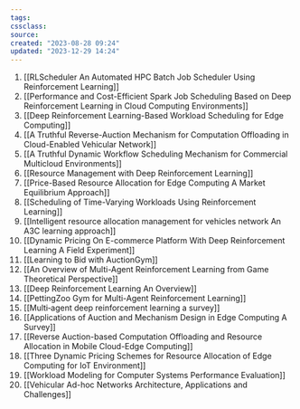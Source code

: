 ```yaml
---
tags: 
cssclass:
source:
created: "2023-08-28 09:24"
updated: "2023-12-29 14:24"
---
```

1. [[RLScheduler An Automated HPC Batch Job Scheduler Using Reinforcement Learning]]
2. [[Performance and Cost-Efficient Spark Job Scheduling Based on Deep Reinforcement Learning in Cloud Computing Environments]]
3. [[Deep Reinforcement Learning-Based Workload Scheduling for Edge Computing]]
4. [[A Truthful Reverse-Auction Mechanism for Computation Offloading in Cloud-Enabled Vehicular Network]]
5. [[A Truthful Dynamic Workflow Scheduling Mechanism for Commercial Multicloud Environments]]
6. [[Resource Management with Deep Reinforcement Learning]]
7. [[Price-Based Resource Allocation for Edge Computing A Market Equilibrium Approach]]
8. [[Scheduling of Time-Varying Workloads Using Reinforcement Learning]]
9. [[Intelligent resource allocation management for vehicles network An A3C learning approach]]
10. [[Dynamic Pricing On E-commerce Platform With Deep Reinforcement Learning A Field Experiment]]
11. [[Learning to Bid with AuctionGym]]
12. [[An Overview of Multi-Agent Reinforcement Learning from Game Theoretical Perspective]]
13. [[Deep Reinforcement Learning An Overview]]
14. [[PettingZoo Gym for Multi-Agent Reinforcement Learning]]
15. [[Multi‑agent deep reinforcement learning a survey]]
16. [[Applications of Auction and Mechanism Design in Edge Computing A Survey]]
17. [[Reverse Auction-based Computation Offloading and Resource Allocation in Mobile Cloud-Edge Computing]]
18. [[Three Dynamic Pricing Schemes for Resource Allocation of Edge Computing for IoT Environment]]
19. [[Workload Modeling for Computer Systems Performance Evaluation]]
20. [[Vehicular Ad-hoc Networks Architecture, Applications and Challenges]]